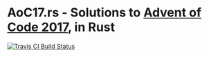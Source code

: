 # AoC17.rs - Solutions to [Advent of Code 2017](http://adventofcode.com/2017/), in Rust 
[![Travis CI Build Status](https://travis-ci.org/kprav33n/aoc17.rs.svg?branch=master)](https://travis-ci.org/kprav33n/aoc17.rs)
